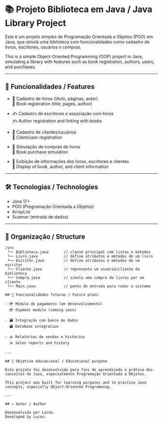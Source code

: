 # 📚 Projeto Biblioteca em Java / Java Library Project

Este é um projeto simples de Programação Orientada a Objetos (POO) em Java, que simula uma biblioteca com funcionalidades como cadastro de livros, escritores, usuários e compras.

This is a simple Object-Oriented Programming (OOP) project in Java, simulating a library with features such as book registration, authors, users, and purchases.

---

## 🎯 Funcionalidades / Features

- 📖 Cadastro de livros (título, páginas, autor)  
  📖 Book registration (title, pages, author)  

- ✍️ Cadastro de escritores e associação com livros  
  ✍️ Author registration and linking with books  

- 👤 Cadastro de clientes/usuários  
  👤 Client/user registration  

- 🛒 Simulação de compras de livros  
  🛒 Book purchase simulation  

- 📄 Exibição de informações dos livros, escritores e clientes  
  📄 Display of book, author, and client information  

---

## 🛠️ Tecnologias / Technologies

- Java 17+
- POO (Programação Orientada a Objetos)  
- ArrayList
- Scanner (entrada de dados)

---

## 📁 Organização / Structure

```plaintext
/src
 └── Biblioteca.java       // classe principal com listas e métodos
 └── Livro.java            // define atributos e métodos de um livro
 └── Escritor.java         // define atributos e métodos de um escritor
 └── Cliente.java          // representa um usuário/cliente da biblioteca
 └── Compra.java           // simula uma compra de livros por um cliente
 └── Main.java             // ponto de entrada para rodar o sistema

## 🚧 Funcionalidades futuras / Future plans

- 💳 Módulo de pagamento (em desenvolvimento)  
  💳 Payment module (coming soon)  

- 🗃 Integração com banco de dados  
  🗃 Database integration  

- 📊 Relatórios de vendas e histórico  
  📊 Sales reports and history  

---

## 🧠 Objetivo educacional / Educational purpose

Este projeto foi desenvolvido para fins de aprendizado e prática dos conceitos de Java, especialmente Programação Orientada a Objetos.

This project was built for learning purposes and to practice Java concepts, especially Object-Oriented Programming.

---

## ✍️ Autor / Author

Desenvolvido por Lucas.  
Developed by Lucas.
